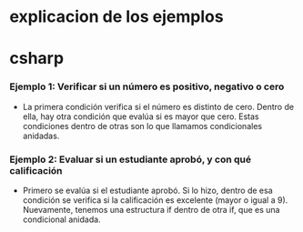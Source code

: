 # explicacion de los ejemplos
# csharp
### Ejemplo 1: Verificar si un número es positivo, negativo o cero
- La primera condición verifica si el número es distinto de cero. Dentro de ella, hay otra condición que evalúa si es mayor que cero. Estas condiciones dentro de otras son lo que llamamos condicionales anidadas.
### Ejemplo 2: Evaluar si un estudiante aprobó, y con qué calificación
- Primero se evalúa si el estudiante aprobó. Si lo hizo, dentro de esa condición se verifica si la calificación es excelente (mayor o igual a 9). Nuevamente, tenemos una estructura if dentro de otra if, que es una condicional anidada.